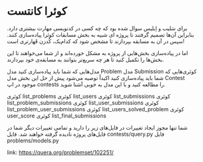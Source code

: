 # کوئرا کانتست

برای سَلیب و اِبلیس سوال شده بود که چه کسی در کدنویسی مهارت بیشتری دارد. بنابراین آن‌ها تصمیم گرفتند تا پروژه ای شبیه به بخش مسابقات کوئرا پیاده‌سازی کنند. سپس در آن به مسابقه بپردازند تا مشخص شود که کدام‌یک، کُدزن قَهارتری است!

اما در پیاده‌سازی بخش‌هایی از پروژه به مشکل خورده‌اند و از شما می‌خواهند تا این بخش‌ها را تکمیل کنید تا هر چه سریع‌تر بتوانند به مسابقه‌ی خود بپردازند.

مدل‌هایی که شما باید پیاده‌سازی کنید
مدل Problem
مدل Submission
کوئری‌هایی که شما باید پیاده‌سازی کنید
اکیداً توصیه می‌شود پیش از حل این بخش مدل Contest موجود در اپ contests را مطالعه کنید و با این مدل به خوبی آشنا شوید.

کوئری list_problems
کوئری list_users
کوئری list_submissions
کوئری list_problem_submissions
کوئری list_user_submissions
کوئری list_problem_user_submissions
کوئری list_users_solved_problem
کوئری user_score
کوئری list_final_submissions

شما تنها مجوز ایجاد تغییرات در فایل‌های زیر را دارید و تمامی تغییرات دیگر شما در فایل‌های پروژه نادیده گرفته خواهند شد.
فایل contests/query.py
فایل problems/models.py

link: <https://quera.org/problemset/102251/>
